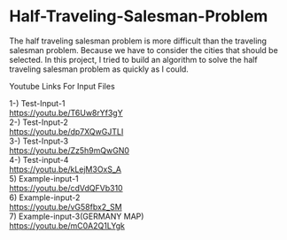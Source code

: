 # Half-Traveling-Salesman-Problem
The half traveling salesman problem is more difficult than the traveling salesman problem. Because we have to consider the cities that should be selected. In this project, I tried to build an algorithm to solve the half traveling salesman problem as quickly as I could.

Youtube Links For Input Files

1-) Test-Input-1    
https://youtu.be/T6Uw8rYf3gY    
2-) Test-Input-2    
https://youtu.be/dp7XQwGJTLI    
3-) Test-Input-3    
https://youtu.be/Zz5h9mQwGN0    
4-) Test-input-4    
https://youtu.be/kLejM3OxS_A    
5) Example-input-1    
https://youtu.be/cdVdQFVb310    
6) Example-input-2    
https://youtu.be/vG58fbx2_SM    
7) Example-input-3(GERMANY MAP)   
https://youtu.be/mC0A2Q1LYgk    
